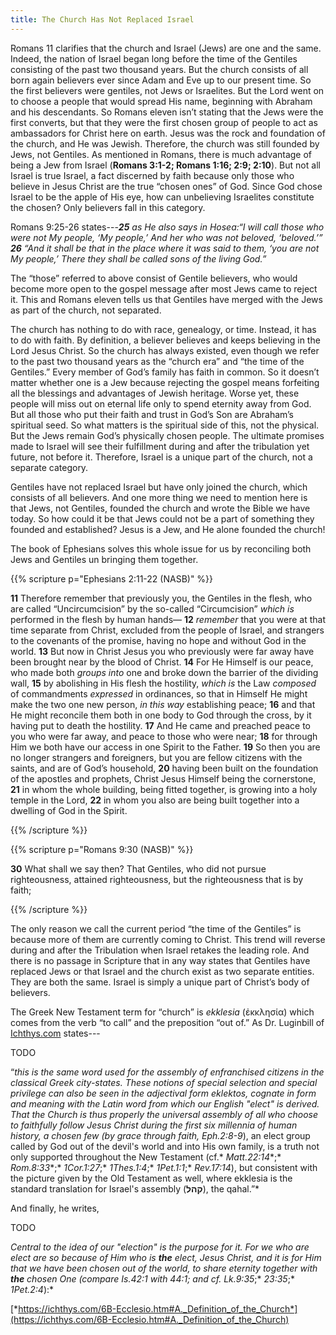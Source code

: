 ```yaml
---
title: The Church Has Not Replaced Israel
---
```


Romans 11 clarifies that the church and Israel (Jews) are one and the same. Indeed, the nation of Israel began long before the time of the Gentiles consisting of the past two thousand years. But the church consists of all born again believers ever since Adam and Eve up to our present time. So the first believers were gentiles, not Jews or Israelites. But the Lord went on to choose a people that would spread His name, beginning with Abraham and his descendants. So Romans eleven isn’t stating that the Jews were the first converts, but that they were the first chosen group of people to act as ambassadors for Christ here on earth. Jesus was the rock and foundation of the church, and He was Jewish. Therefore, the church was still founded by Jews, not Gentiles. As mentioned in Romans, there is much advantage of being a Jew from Israel (**Romans 3:1-2; Romans 1:16; 2:9; 2:10**). But not all Israel is true Israel, a fact discerned by faith because only those who believe in Jesus Christ are the true “chosen ones” of God. Since God chose Israel to be the apple of His eye, how can unbelieving Israelites constitute the chosen? Only believers fall in this category.  

Romans 9:25-26 states---***25** as He also says in Hosea:“I will call those who were not My people, ‘My people,’ And her who was not beloved, ‘beloved.’” **26** “And it shall be that in the place where it was said to them, ‘you are not My people,’ There they shall be called sons of the living God.”*

The “those” referred to above consist of Gentile believers, who would become more open to the gospel message after most Jews came to reject it. This and Romans eleven tells us that Gentiles have merged with the Jews as part of the church, not separated. 

The church has nothing to do with race, genealogy, or time. Instead, it has to do with faith. By definition, a believer believes and keeps believing in the Lord Jesus Christ. So the church has always existed, even though we refer to the past two thousand years as the “church era” and “the time of the Gentiles.” Every member of God’s family has faith in common. So it doesn’t matter whether one is a Jew because rejecting the gospel means forfeiting all the blessings and advantages of Jewish heritage. Worse yet, these people will miss out on eternal life only to spend eternity away from God. But all those who put their faith and trust in God’s Son are Abraham’s spiritual seed. So what matters is the spiritual side of this, not the physical. But the Jews remain God’s physically chosen people. The ultimate promises made to Israel will see their fulfillment during and after the tribulation yet future, not before it. Therefore, Israel is a unique part of the church, not a separate category. 

Gentiles have not replaced Israel but have only joined the church, which consists of all believers. And one more thing we need to mention here is that Jews, not Gentiles, founded the church and wrote the Bible we have today. So how could it be that Jews could not be a part of something they founded and established? Jesus is a Jew, and He alone founded the church! 

The book of Ephesians solves this whole issue for us by reconciling both Jews and Gentiles un bringing them together. 

{{% scripture p="Ephesians 2:11-22 (NASB)" %}} 

**11** Therefore remember that previously you, the Gentiles in the flesh, who are called “Uncircumcision” by the so-called “Circumcision” *which is* performed in the flesh by human hands— **12** *remember* that you were at that time separate from Christ, excluded from the people of Israel, and strangers to the covenants of the promise, having no hope and without God in the world. **13** But now in Christ Jesus you who previously were far away have been brought near by the blood of Christ. **14** For He Himself is our peace, who made both *groups into* one and broke down the barrier of the dividing wall, **15** by abolishing in His flesh the hostility, *which is* the Law *composed* of commandments *expressed* in ordinances, so that in Himself He might make the two one new person, *in this way* establishing peace; **16** and that He might reconcile them both in one body to God through the cross, by it having put to death the hostility. **17** And He came and preached peace to you who were far away, and peace to those who were near; **18** for through Him we both have our access in one Spirit to the Father. **19** So then you are no longer strangers and foreigners, but you are fellow citizens with the saints, and are of God’s household, **20** having been built on the foundation of the apostles and prophets, Christ Jesus Himself being the cornerstone, **21** in whom the whole building, being fitted together, is growing into a holy temple in the Lord, **22** in whom you also are being built together into a dwelling of God in the Spirit.                                                               

{{% /scripture %}} 

{{% scripture p="Romans 9:30 (NASB)" %}} 

**30** What shall we say then? That Gentiles, who did not pursue righteousness, attained righteousness, but the righteousness that is by faith;                                

{{% /scripture %}} 

The only reason we call the current period “the time of the Gentiles” is because more of them are currently coming to Christ. This trend will reverse during and after the Tribulation when Israel retakes the leading role. And there is no passage in Scripture that in any way states that Gentiles have replaced Jews or that Israel and the church exist as two separate entities. They are both the same. Israel is simply a unique part of Christ’s body of believers. 

The Greek New Testament term for “church” is *ekklesia* (ἐκκλησία) which comes from the verb “to call” and the preposition “out of.” As Dr. Luginbill of [Ichthys.com](https://www.ichthys.com) states---  

TODO

“*this is the same word used for the assembly of enfranchised citizens in the classical Greek city-states. These notions of special selection and special privilege can also be seen in the adjectival form eklektos, cognate in form and meaning with the Latin word from which our English "elect" is derived. That the Church is thus properly the universal assembly of all who choose to faithfully follow Jesus Christ during the first six millennia of human history, a chosen few (by grace through faith,* *Eph.2:8-9*), an elect group called by God out of the devil's world and into His own family, is a truth not only supported throughout the New Testament (cf.* *Matt.22:14**;* *Rom.8:33**;* *1Cor.1:27*;* *1Thes.1:4*;* *1Pet.1:1*;* *Rev.17:14*), but consistent with the picture given by the Old Testament as well, where ekklesia is the standard translation for Israel's assembly (**קהל**), the qahal.”* 

And finally, he writes,

TODO

*Central to the idea of our "election" is the purpose for it. For we who are elect are so because of Him who is **the** elect, Jesus Christ, and it is for Him that we have been chosen out of the world, to share eternity together with **the** chosen One (compare* *Is.42:1* *with 44:1; and cf.* *Lk.9:35*;* *23:35*;* *1Pet.2:4*):* 

[*https://ichthys.com/6B-Ecclesio.htm#A._Definition_of_the_Church*](https://ichthys.com/6B-Ecclesio.htm#A._Definition_of_the_Church) 

